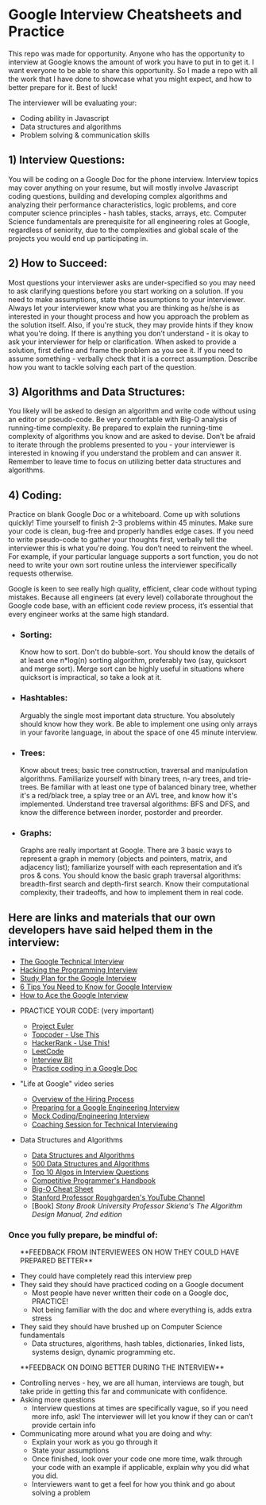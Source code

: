 <h1>Google Interview Cheatsheets and Practice</h1>
<p>
	This repo was made for opportunity. Anyone who has the opportunity to interview at Google knows the amount of work you have to put in to get it. I want everyone to be able to share this opportunity. So I made a repo with all the work that I have done to showcase what you might expect, and how to better prepare for it. Best of luck!
</p>

<p>The interviewer will be evaluating your:</p>

<ul>
	<li>Coding ability in Javascript</li>
	<li>Data structures and algorithms</li>
	<li>Problem solving & communication skills</li>
</ul>

<h2>1) Interview Questions:</h2>
<p>
You will be coding on a Google Doc for the phone interview. Interview topics may cover anything on your resume, but will mostly involve Javascript coding questions, building and developing complex algorithms and analyzing their performance characteristics, logic problems, and core computer science principles - hash tables, stacks, arrays, etc. Computer Science fundamentals are prerequisite for all engineering roles at Google, regardless of seniority, due to the complexities and global scale of the projects you would end up participating in.
</p>

<h2>2) How to Succeed:</h2>
<p>
	Most questions your interviewer asks are under-specified so you may need to ask clarifying questions before you start working on a solution. If you need to make assumptions, state those assumptions to your interviewer. Always let your interviewer know what you are thinking as he/she is as interested in your thought process and how you approach the problem as the solution itself. Also, if you're stuck, they may provide hints if they know what you're doing. If there is anything you don’t understand - it is okay to ask your interviewer for help or clarification.
	When asked to provide a solution, first define and frame the problem as you see it. If you need to assume something - verbally check that it is a correct assumption. Describe how you want to tackle solving each part of the question.

</p>
 
<h2>3) Algorithms and Data Structures:</h2>
<p>
	You likely will be asked to design an algorithm and write code without using an editor or pseudo-code. Be very comfortable with Big-O analysis of running-time complexity. Be prepared to explain the running-time complexity of algorithms you know and are asked to devise.
	Don’t be afraid to iterate through the problems presented to you - your interviewer is interested in knowing if you understand the problem and can answer it.  Remember to leave time to focus on utilizing better data structures and algorithms.
</p>
 
 
<h2>4) Coding:</h2>
<p>
	Practice on blank Google Doc or a whiteboard. Come up with solutions quickly! Time yourself to finish 2-3 problems within 45 minutes. Make sure your code is clean, bug-free and properly handles edge cases. If you need to write pseudo-code to gather your thoughts first, verbally tell the interviewer this is what you're doing.
	You don’t need to reinvent the wheel. For example, if your particular language supports a sort function, you do not need to write your own sort routine unless the interviewer specifically requests otherwise.
</p>
 
<p>Google is keen to see really high quality, efficient, clear code without typing mistakes. Because all engineers (at every level) collaborate throughout the Google code base, with an efficient code review process, it’s essential that every engineer works at the same high standard.<p>
 
<ul>
	<li>
		<h3>Sorting:</h3>
		<p>Know how to sort. Don't do bubble-sort. You should know the details of at least one n*log(n) sorting algorithm, preferably two (say, quicksort and merge sort). Merge sort can be highly useful in situations where quicksort is impractical, so take a look at it.</p>
	</li>
	<li>
		<h3>Hashtables:</h3>
		<p>Arguably the single most important data structure. You absolutely should know how they work. Be able to implement one using only arrays in your favorite language, in about the space of one 45 minute interview.</p>
	</li>
	<li>
		<h3>Trees:</h3>
		<p>
		Know about trees; basic tree construction, traversal and manipulation algorithms. Familiarize yourself with binary trees, n-ary trees, and trie-trees. Be familiar with at least one type of balanced binary tree, whether it's a red/black tree, a splay tree or an AVL tree, and know how it's implemented. Understand tree traversal algorithms: BFS and DFS, and know the difference between inorder, postorder and preorder.
		</p>
	</li>
	<li>
		<h3>Graphs:</h3>
		<p>
		Graphs are really important at Google. There are 3 basic ways to represent a graph in memory (objects and pointers, matrix, and adjacency list); familiarize yourself with each representation and it’s pros & cons. You should know the basic graph traversal algorithms: breadth-first search and depth-first search. Know their computational complexity, their tradeoffs, and how to implement them in real code.
		</p>
	</li>
</ul>
<h2>Here are links and materials that our own developers have said helped them in the interview:</h2>
<ul>
	<li><a href="https://drive.google.com/file/d/1tYiikTM_VH8aMOlw9C1_Fp9xkqcKEL8R/view?usp=sharing">The Google Technical Interview</a></li>
	<li><a href="http://randomrants.quora.com/Hacking-the-Programming-Interview-1">Hacking the Programming Interview</a></li>
	<li><a href="https://www.linkedin.com/pulse/average-googler-four-weeks-study-plan-milad-naseri/">Study Plan for the Google Interview</a></li>
	<li><a href="https://www.linkedin.com/pulse/interviewing-google-heres-6-things-you-absolutely-need-anthony-mays?trk=hp-feed-article-title">6 Tips You Need to Know for Google Interview</a></li>
	<li><a href="http://steve-yegge.blogspot.com/2008/03/get-that-job-at-google.html">How to Ace the Google Interview</a></li>
	<li>
		<p>PRACTICE YOUR CODE: (very important)<p>
		<ul>
			<li><a href="https://projecteuler.net/">Project Euler</a></li>
			<li><a href="http://topcoder.com/">Topcoder - Use This</a></li>
			<li><a href="https://www.hackerrank.com/">HackerRank - Use This!</a></li>
			<li><a href="https://leetcode.com/">LeetCode</a></li>
			<li><a href="https://www.interviewbit.com/">Interview Bit</a></li>
			<li><a href="https://www.quora.com/What-are-some-tips-for-practicing-coding-on-google-docs-for-a-phone-screen">Practice coding in a Google Doc</a></li>
		</ul>
	</li>
	<li>
		<p>"Life at Google" video series</p>
		<ul>
			<li><a href="https://www.youtube.com/watch?v=k-baHBzWe4k">Overview of the Hiring Process</a></li>
			<li><a href="https://www.youtube.com/watch?v=ko-KkSmp-Lk">Preparing for a Google Engineering Interview</a></li>
			<li><a href="https://www.youtube.com/watch?v=XKu_SEDAykw&t=652s">Mock Coding/Engineering Interview</a></li>
			<li><a href="https://www.youtube.com/watch?v=oWbUtlUhwa8&feature=youtu.be">Coaching Session for Technical Interviewing</a></li>
		</ul>
	</li>
	<li>
			<p>Data Structures and Algorithms</p>
			<ul>
				<li><a href="http://lib.mdp.ac.id/ebook/Karya%20Umum/Dsa.pdf">Data Structures and Algorithms</a></li>
				<li><a href="https://techiedelight.quora.com/500-Data-Structures-and-Algorithms-practice-problems-and-their-solutions?share=1&utm_medium=email&utm_source=hackernewsletter&utm_term=code">500 Data Structures and Algorithms</a></li>
				<li><a href="http://www.geeksforgeeks.org/top-10-algorithms-in-interview-questions/">Top 10 Algos in Interview Questions</a></li>
				<li><a href="https://cses.fi/book.html?utm_source=hackernewsletter&utm_medium=email&utm_term=books">Competitive Programmer's Handbook</a></li>
				<li><a href="http://bigocheatsheet.com/">Big-O Cheat Sheet</a></li>
				<li><a href="https://www.youtube.com/channel/UCcH4Ga14Y4ELFKrEYM1vXCg">Stanford Professor Roughgarden's YouTube Channel</a></li>
				<li>[Book] <i>Stony Brook University Professor Skiena's The Algorithm Design Manual, 2nd edition</i></li>
			</ul>
		</li>
</ul>


<h3>Once you fully prepare, be mindful of:</h3>

<ul>
	<p>**FEEDBACK FROM INTERVIEWEES ON HOW THEY COULD HAVE PREPARED BETTER**<p>
	<li>They could have completely read this interview prep</li>
	<li>
		They said they should have practiced coding on a Google document
		<ul>
			<li>Most people have never written their code on a Google doc, PRACTICE!</li>
			<li>Not being familiar with the doc and where everything is, adds extra stress</li>
		</ul>
	</li>
	<li>
		They said they should have brushed up on Computer Science fundamentals
		<ul>
			<li>Data structures, algorithms, hash tables, dictionaries, linked lists, systems design, dynamic programming etc.</li>
		</ul>
	</li>
</ul>


<ul>
	<p>**FEEDBACK ON DOING BETTER DURING THE INTERVIEW**<p>
	<li>Controlling nerves - hey, we are all human, interviews are tough, but take pride in getting this far and communicate with confidence.</li>
	<li>
		Asking more questions
		<ul>
			<li>Interview questions at times are specifically vague, so if you need more info, ask! The interviewer will let you know if they can or can’t provide certain info</li>
		</ul>
	</li>
	<li>
		Communicating more around what you are doing and why:
		<ul>
			<li>Explain your work as you go through it</li>
			<li>State your assumptions</li>
			<li>Once finished, look over your code one more time, walk through your code with an example if applicable, explain why you did what you did.</li>
			<li>Interviewers want to get a feel for how you think and go about solving a problem</li>
		</ul>
	</li>
	
</ul>




 















